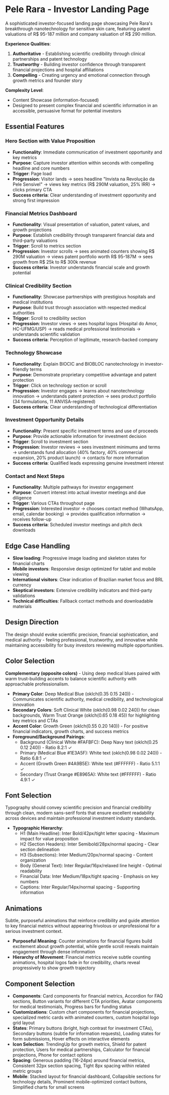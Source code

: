 # Pele Rara - Investor Landing Page

A sophisticated investor-focused landing page showcasing Pele Rara's breakthrough nanotechnology for sensitive skin care, featuring patent valuations of R$ 95-187 million and company valuation of R$ 290 million.

**Experience Qualities**: 
1. **Authoritative** - Establishing scientific credibility through clinical partnerships and patent technology
2. **Trustworthy** - Building investor confidence through transparent financial projections and hospital affiliations  
3. **Compelling** - Creating urgency and emotional connection through growth metrics and founder story

**Complexity Level**: 
- Content Showcase (information-focused)
- Designed to present complex financial and scientific information in an accessible, persuasive format for potential investors

## Essential Features

### Hero Section with Value Proposition
- **Functionality**: Immediate communication of investment opportunity and key metrics
- **Purpose**: Capture investor attention within seconds with compelling headline and core numbers
- **Trigger**: Page load
- **Progression**: Visitor lands → sees headline "Invista na Revolução da Pele Sensível" → views key metrics (R$ 290M valuation, 25% IRR) → clicks primary CTA
- **Success criteria**: Clear understanding of investment opportunity and strong first impression

### Financial Metrics Dashboard
- **Functionality**: Visual presentation of valuation, patent values, and growth projections
- **Purpose**: Establish credibility through transparent financial data and third-party valuations
- **Trigger**: Scroll to metrics section
- **Progression**: Investor scrolls → sees animated counters showing R$ 290M valuation → views patent portfolio worth R$ 95-187M → sees growth from R$ 25k to R$ 300k revenue
- **Success criteria**: Investor understands financial scale and growth potential

### Clinical Credibility Section
- **Functionality**: Showcase partnerships with prestigious hospitals and medical institutions
- **Purpose**: Build trust through association with respected medical authorities
- **Trigger**: Scroll to credibility section
- **Progression**: Investor views → sees hospital logos (Hospital do Amor, HC-UFMG/USP) → reads medical professional testimonials → understands scientific validation
- **Success criteria**: Perception of legitimate, research-backed company

### Technology Showcase
- **Functionality**: Explain BIOCIC and BIOBLOC nanotechnology in investor-friendly terms
- **Purpose**: Demonstrate proprietary competitive advantage and patent protection
- **Trigger**: Click on technology section or scroll
- **Progression**: Investor engages → learns about nanotechnology innovation → understands patent protection → sees product portfolio (34 formulations, 11 ANVISA-registered)
- **Success criteria**: Clear understanding of technological differentiation

### Investment Opportunity Details
- **Functionality**: Present specific investment terms and use of proceeds
- **Purpose**: Provide actionable information for investment decision
- **Trigger**: Scroll to investment section
- **Progression**: Investor reviews → sees investment minimums and terms → understands fund allocation (40% factory, 40% commercial expansion, 20% product launch) → contacts for more information
- **Success criteria**: Qualified leads expressing genuine investment interest

### Contact and Next Steps
- **Functionality**: Multiple pathways for investor engagement
- **Purpose**: Convert interest into actual investor meetings and due diligence
- **Trigger**: Various CTAs throughout page
- **Progression**: Interested investor → chooses contact method (WhatsApp, email, calendar booking) → provides qualification information → receives follow-up
- **Success criteria**: Scheduled investor meetings and pitch deck downloads

## Edge Case Handling
- **Slow loading**: Progressive image loading and skeleton states for financial charts
- **Mobile investors**: Responsive design optimized for tablet and mobile viewing
- **International visitors**: Clear indication of Brazilian market focus and BRL currency
- **Skeptical investors**: Extensive credibility indicators and third-party validations
- **Technical difficulties**: Fallback contact methods and downloadable materials

## Design Direction
The design should evoke scientific precision, financial sophistication, and medical authority - feeling professional, trustworthy, and innovative while maintaining accessibility for busy investors reviewing multiple opportunities.

## Color Selection
**Complementary (opposite colors)** - Using deep medical blues paired with warm trust-building accents to balance scientific authority with approachable professionalism.

- **Primary Color**: Deep Medical Blue (oklch(0.35 0.15 240)) - Communicates scientific authority, medical credibility, and technological innovation
- **Secondary Colors**: Soft Clinical White (oklch(0.98 0.02 240)) for clean backgrounds, Warm Trust Orange (oklch(0.65 0.18 45)) for highlighting key metrics and CTAs
- **Accent Color**: Growth Green (oklch(0.55 0.20 140)) - For positive financial indicators, growth charts, and success metrics
- **Foreground/Background Pairings**: 
  - Background (Clinical White #FAFBFC): Deep Navy text (oklch(0.25 0.12 240)) - Ratio 8.2:1 ✓
  - Primary (Medical Blue #1E3A5F): White text (oklch(0.98 0.02 240)) - Ratio 6.8:1 ✓  
  - Accent (Growth Green #4A9B5E): White text (#FFFFFF) - Ratio 5.1:1 ✓
  - Secondary (Trust Orange #E8965A): White text (#FFFFFF) - Ratio 4.9:1 ✓

## Font Selection
Typography should convey scientific precision and financial credibility through clean, modern sans-serif fonts that ensure excellent readability across devices and maintain professional investment industry standards.

- **Typographic Hierarchy**: 
  - H1 (Main Headline): Inter Bold/42px/tight letter spacing - Maximum impact for value proposition
  - H2 (Section Headers): Inter Semibold/28px/normal spacing - Clear section delineation
  - H3 (Subsections): Inter Medium/20px/normal spacing - Content organization
  - Body (General Text): Inter Regular/16px/relaxed line height - Optimal readability
  - Financial Data: Inter Medium/18px/tight spacing - Emphasis on key numbers
  - Captions: Inter Regular/14px/normal spacing - Supporting information

## Animations
Subtle, purposeful animations that reinforce credibility and guide attention to key financial metrics without appearing frivolous or unprofessional for a serious investment context.

- **Purposeful Meaning**: Counter animations for financial figures build excitement about growth potential, while gentle scroll reveals maintain engagement through dense information
- **Hierarchy of Movement**: Financial metrics receive subtle counting animations, hospital logos fade in for credibility, charts reveal progressively to show growth trajectory

## Component Selection
- **Components**: Card components for financial metrics, Accordion for FAQ sections, Button variants for different CTA priorities, Avatar components for medical testimonials, Progress bars for funding status
- **Customizations**: Custom chart components for financial projections, specialized metric cards with animated counters, custom hospital logo grid layout
- **States**: Primary buttons (bright, high contrast for investment CTAs), Secondary buttons (subtle for information requests), Loading states for form submissions, Hover effects on interactive elements
- **Icon Selection**: TrendingUp for growth metrics, Shield for patent protection, Users for medical partnerships, Calculator for financial projections, Phone for contact options
- **Spacing**: Generous padding (16-24px) around financial metrics, Consistent 32px section spacing, Tight 8px spacing within related metric groups
- **Mobile**: Stacked layout for financial dashboard, Collapsible sections for technology details, Prominent mobile-optimized contact buttons, Simplified charts for small screens